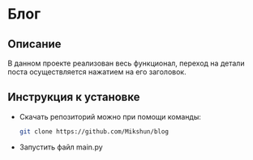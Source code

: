 # Блог
## Описание
В данном проекте реализован весь функционал, переход на детали поста осуществляется нажатием на его заголовок.
## Инструкция к установке
+ Скачать репозиторий можно при помощи команды:
  ```bash 
  git clone https://github.com/Mikshun/blog
  ```
+ Запустить файл main.py
